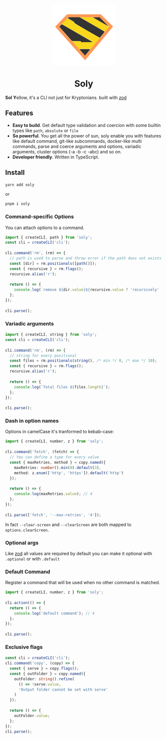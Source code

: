 <p align="center">
  <img src="logo.svg" width="200px" align="center" />
  <h1 align="center">Soly</h1>
</p>

**Sol** **Y**ellow, it's a CLI not just for Kryptonians. built with [zod](https://github.com/colinhacks/zod)

## Features

- **Easy to build**. Get default type validation and coercion with some builtin types like `path`, `absolute` or `file`
- **So powerful**. You get all the power of sun, soly enable you with features like default command, git-like subcommands, docker-like multi commands, parse and coerce arguments and options, variadic arguments, cluster options (-a -b -c -abc) and so on.
- **Developer friendly**. Written in TypeScript.

## Install

```bash
yarn add soly
```

or

```bash
pnpm i soly
```

### Command-specific Options

You can attach options to a command.

```ts
import { createCLI, path } from 'soly';
const cli = createCLI('cli');

cli.command('rm', (rm) => {
  // path is used to parse and throw error if the path does not exists
  const [dir] = rm.positionals([path()]);
  const { recursive } = rm.flags();
  recursive.alias('r');

  return () => {
    console.log(`remove ${dir.value}${recursive.value ? 'recursively' : ''}`);
  };
});

cli.parse();
```

### Variadic arguments

```ts
import { createCLI, string } from 'soly';
const cli = createCLI('cli');

cli.command('rm', (rm) => {
  // string for every positional
  const files = rm.positionals(string(), /* min */ 0, /* max */ 10);
  const { recursive } = rm.flags();
  recursive.alias('r');

  return () => {
    console.log(`Total files ${files.length}`);
  };
});

cli.parse();
```

### Dash in option names

Options in camelCase it's tranformed to kebab-case:

```ts
import { createCLI, number, z } from 'soly';

cli.command('fetch', (fetch) => {
  // You can define a type for every value
  const { maxRetries, method } = copy.named({
    maxRetries: number().min(0).default(3),
    method: z.enum(['http', 'https']).default('http')
  });

  return () => {
    console.log(maxRetries.value); // 4
  };
});

cli.parse(['fetch', '--max-retries', '4']);
```

In fact `--clear-screen` and `--clearScreen` are both mapped to `options.clearScreen`.

### Optional args

Like [zod](https://github.com/colinhacks/zod) all values are required by default you can make it optional with `.optional` or with `.default`

### Default Command

Register a command that will be used when no other command is matched.

```ts
import { createCLI, number, z } from 'soly';

cli.action(() => {
  return () => {
    console.log('default command'); // 4
  };
});

cli.parse();
```

### Exclusive flags

```ts
const cli = createCLI('cli');
cli.command('copy', (copy) => {
  const { serve } = copy.flags();
  const { outFolder } = copy.named({
    outFolder: string().refine(
      () => !serve.value,
      'Output folder cannot be set with serve'
    )
  });

  return () => {
    outFolder.value;
  };
});
cli.parse();
```

